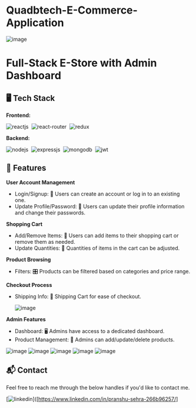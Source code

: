 # Quadbtech-E-Commerce-Application

![image](https://github.com/PranshuSehra30/Quadbtech-E-Commerce-Application/assets/110589138/e1599cee-9814-48f2-aa40-db0ff2a65cc0)

# Full-Stack E-Store with Admin Dashboard 



## 🖥️ Tech Stack
**Frontend:**

![reactjs](https://img.shields.io/badge/React-20232A?style=for-the-badge&logo=react&logoColor=61DAFB)&nbsp;
![react-router](https://img.shields.io/badge/React_Router-CA4245?style=for-the-badge&logo=react-router&logoColor=white)&nbsp;
![redux](https://img.shields.io/badge/Redux-593D88?style=for-the-badge&logo=redux&logoColor=white)&nbsp;


**Backend:**

![nodejs](https://img.shields.io/badge/Node.js-43853D?style=for-the-badge&logo=node.js&logoColor=white)&nbsp;
![expressjs](https://img.shields.io/badge/Express.js-000000?style=for-the-badge&logo=express&logoColor=white)&nbsp;
![mongodb](https://img.shields.io/badge/MongoDB-4EA94B?style=for-the-badge&logo=mongodb&logoColor=white)&nbsp;
![jwt](	https://img.shields.io/badge/JWT-000000?style=for-the-badge&logo=JSON%20web%20tokens&logoColor=white)&nbsp;



## 🚀 Features

**User Account Management**
- Login/Signup: 🚪 Users can create an account or log in to an existing one.
- Update Profile/Password: 🔐 Users can update their profile information and change their passwords.
  

  
**Shopping Cart**
- Add/Remove Items: 🛒 Users can add items to their shopping cart or remove them as needed.
- Update Quantities: 🔢 Quantities of items in the cart can be adjusted.
  

  

  
**Product Browsing**

- Filters: 🎛️ Products can be filtered based on categories and price range.
  
  
**Checkout Process**
- Shipping Info: 🚚 Shipping Cart  for ease of checkout.

  


  ![image](https://github.com/PranshuSehra30/Quadbtech-E-Commerce-Application/assets/110589138/5e259c2f-3a38-4b85-a8ab-19eb040b6cef)


  
**Admin Features**
- Dashboard: 🖥️ Admins have access to a dedicated dashboard.
- Product Management: 📝 Admins can add/update/delete products.

![image](https://github.com/PranshuSehra30/Quadbtech-E-Commerce-Application/assets/110589138/534f5209-f715-4ef7-96db-b951ef2d0f0d)
![image](https://github.com/PranshuSehra30/Quadbtech-E-Commerce-Application/assets/110589138/37864b92-f024-459b-97c5-1cfc83733717)
![image](https://github.com/PranshuSehra30/Quadbtech-E-Commerce-Application/assets/110589138/b58f3d37-514b-47ca-9487-66d9877f6714)
![image](https://github.com/PranshuSehra30/Quadbtech-E-Commerce-Application/assets/110589138/6d5cdac5-0a53-4a4f-87fe-3b6ed137b2ed)
![image](https://github.com/PranshuSehra30/Quadbtech-E-Commerce-Application/assets/110589138/906ed5d8-ceb4-4d4c-9a8b-edab24fbec77)

<h2>📬 Contact</h2>

Feel free to reach me through the below handles if you'd like to contact me.

[![linkedin](https://img.shields.io/badge/LinkedIn-0077B5?style=for-the-badge&logo=linkedin&logoColor=white)]([https://www.linkedin.com/in/pranshu-sehra-266b96257/]
